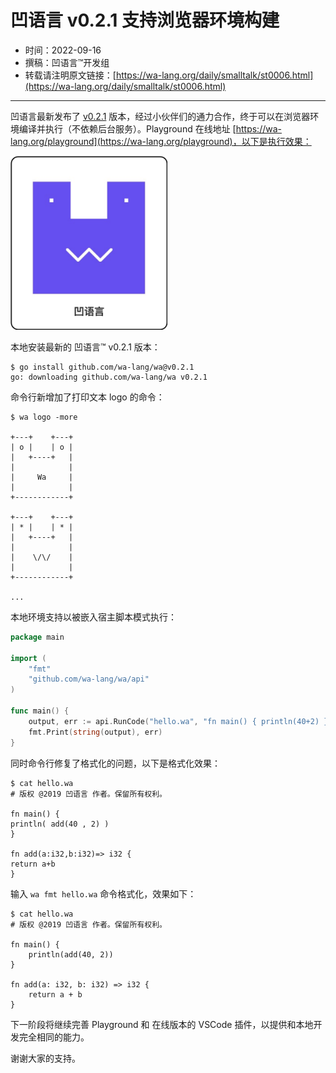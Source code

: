 # 凹语言 v0.2.1 支持浏览器环境构建

- 时间：2022-09-16
- 撰稿：凹语言™开发组
- 转载请注明原文链接：[https://wa-lang.org/daily/smalltalk/st0006.html](https://wa-lang.org/daily/smalltalk/st0006.html)

---

凹语言最新发布了 [v0.2.1](https://github.com/wa-lang/wa/releases/tag/v0.2.1) 版本，经过小伙伴们的通力合作，终于可以在浏览器环境编译并执行（不依赖后台服务）。Playground 在线地址 [https://wa-lang.org/playground](https://wa-lang.org/playground)，以下是执行效果：

![](/st0011-01.png)

本地安装最新的 凹语言™ v0.2.1 版本：

```
$ go install github.com/wa-lang/wa@v0.2.1
go: downloading github.com/wa-lang/wa v0.2.1
```

命令行新增加了打印文本 logo 的命令：

```
$ wa logo -more

+---+    +---+
| o |    | o |
|   +----+   |
|            |
|     Wa     |
|            |
+------------+

+---+    +---+
| * |    | * |
|   +----+   |
|            |
|    \/\/    |
|            |
+------------+

...
```

本地环境支持以被嵌入宿主脚本模式执行：

```go
package main

import (
	"fmt"
	"github.com/wa-lang/wa/api"
)

func main() {
	output, err := api.RunCode("hello.wa", "fn main() { println(40+2) }")
	fmt.Print(string(output), err)
}
```

同时命令行修复了格式化的问题，以下是格式化效果：

```wa
$ cat hello.wa
# 版权 @2019 凹语言 作者。保留所有权利。

fn main() {
println( add(40 , 2) )
}

fn add(a:i32,b:i32)=> i32 {
return a+b
}
```

输入 `wa fmt hello.wa` 命令格式化，效果如下：

```
$ cat hello.wa
# 版权 @2019 凹语言 作者。保留所有权利。

fn main() {
	println(add(40, 2))
}

fn add(a: i32, b: i32) => i32 {
	return a + b
}
```

下一阶段将继续完善 Playground 和 在线版本的 VSCode 插件，以提供和本地开发完全相同的能力。

谢谢大家的支持。
